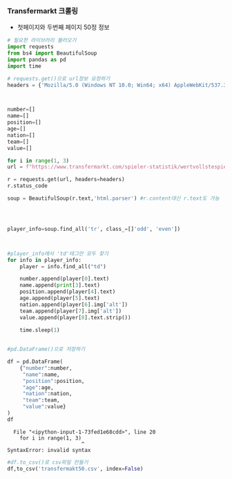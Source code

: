 ### Transfermarkt 크롤링
- 첫페이지와 두번째 페이지 50정 정보


```python
# 필요한 라이브러리 불러오기
import requests
from bs4 import BeautifulSoup
import pandas as pd
import time

# requests.get()으로 url정보 요청하기
headers = {'Mozilla/5.0 (Windows NT 10.0; Win64; x64) AppleWebKit/537.36 (KHTML, like Gecko) Chrome/89.0.4389.114 Safari/537.36 Edg/89.0.774.75'}



number=[]
name=[]
position=[]
age=[]
nation=[]
team=[]
value=[]

for i in range(1, 3)
url = f"https://www.transfermarkt.com/spieler-statistik/wertvollstespieler/marktwertetop?page={i}"

r = requests.get(url, headers=headers)
r.status_code

soup = BeautifulSoup(r.text,'html.parser') #r.content대신 r.text도 가능




player_info=soup.find_all('tr', class_=[]'odd', 'even'])



#player_info에서 'td'태그만 모두 찾기
for info in player_info:
    player = info.find_all("td")

    number.append(player[0].text)
    name.append(print[3].text)
    position.append(player[4].text)
    age.append(player[5].text)
    nation.append(player[6].img['alt'])
    team.append(player[7].img['alt'])
    value.append(player[8].text.strip())
    
    time.sleep(1)
    

#pd.DataFrame()으로 저장하기

df = pd.DataFrame(
    {"number":number,
     "name":name,
     "position":position,
     "age":age,
     "nation":nation,
     "team":team,
     "value":value}
)
df

```


      File "<ipython-input-1-73fed1e68cdd>", line 20
        for i in range(1, 3)
                            ^
    SyntaxError: invalid syntax




```python
#df.to_csv()로 csv파일 만들기
df,to_csv('transfermakt50.csv', index=False)
```
 
